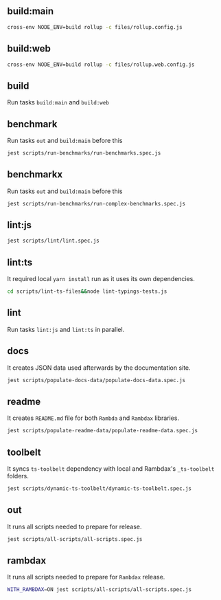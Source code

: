 ## build:main

```bash
cross-env NODE_ENV=build rollup -c files/rollup.config.js
```

## build:web

```bash
cross-env NODE_ENV=build rollup -c files/rollup.web.config.js
```

## build

Run tasks `build:main` and `build:web`

## benchmark

Run tasks `out` and `build:main` before this

```bash
jest scripts/run-benchmarks/run-benchmarks.spec.js
```

## benchmarkx

Run tasks `out` and `build:main` before this

```bash
jest scripts/run-benchmarks/run-complex-benchmarks.spec.js
```

## lint:js

```bash
jest scripts/lint/lint.spec.js
```

## lint:ts

It required local `yarn install` run as it uses its own dependencies.

```bash
cd scripts/lint-ts-files&&node lint-typings-tests.js
```

## lint

Run tasks `lint:js` and `lint:ts` in parallel.

## docs

It creates JSON data used afterwards by the documentation site.

```bash
jest scripts/populate-docs-data/populate-docs-data.spec.js
```

## readme

It creates `README.md` file for both `Rambda` and `Rambdax` libraries.

```bash
jest scripts/populate-readme-data/populate-readme-data.spec.js
```

## toolbelt

It syncs `ts-toolbelt` dependency with local and Rambdax's `_ts-toolbelt` folders.

```bash
jest scripts/dynamic-ts-toolbelt/dynamic-ts-toolbelt.spec.js
```

## out

It runs all scripts needed to prepare for release.

```bash
jest scripts/all-scripts/all-scripts.spec.js
```

## rambdax

It runs all scripts needed to prepare for `Rambdax` release.

```bash
WITH_RAMBDAX=ON jest scripts/all-scripts/all-scripts.spec.js
```

